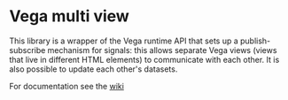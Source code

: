 # Vega multi view

This library is a wrapper of the Vega runtime API that sets up a publish-subscribe mechanism for signals: this allows separate Vega views (views that live in different HTML elements) to communicate with each other. It is also possible to update each other's datasets.

For documentation see the [wiki](https://github.com/abudaan/vega-multi-view/wiki)